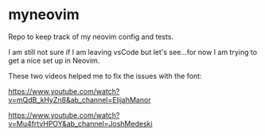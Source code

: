 # myneovim

Repo to keep track of my neovim config and tests.

I am still not sure if I am leaving vsCode but let's see...for now I am trying to get a nice set up in Neovim.

These two videos helped me to fix the issues with the font:

https://www.youtube.com/watch?v=mQdB_kHyZn8&ab_channel=ElijahManor

https://www.youtube.com/watch?v=Mu4frtvHPOY&ab_channel=JoshMedeski
